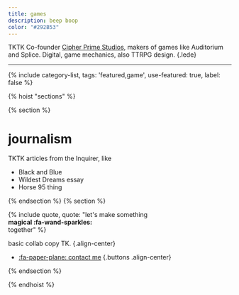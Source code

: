```yaml
---
title: games
description: beep boop
color: "#292B53"
---
```


TKTK Co-founder [Cipher Prime Studios](https://www.cipherprime.com), makers of games like Auditorium and Splice. Digital, game mechanics, also TTRPG design.
{.lede} 

***

{% include category-list, tags: 'featured,game', use-featured: true, label: false %}

{% hoist "sections" %}

{% section %}

# journalism
TKTK articles from the Inquirer, like

* Black and Blue
* Wildest Dreams essay
* Horse 95 thing

{% endsection %}
{% section %}

{% include quote, quote: "let's make something<br>**magical :fa-wand-sparkles:**<br>together" %}

basic collab copy TK.
{.align-center}

* [:fa-paper-plane: contact me](/collab)
{.buttons .align-center}

{% endsection %}

{% endhoist %}